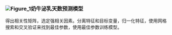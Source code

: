 ### ![Figure_1](..\DHI\Figure_1.png)奶牛泌乳天数预测模型



得出相关性矩阵，选定强相关因素。分离特征和目标变量，归一化特征，使用网格搜索和交叉验证来找到最佳参数，使用最佳参数训练模型。
